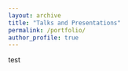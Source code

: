 ```yaml
---
layout: archive
title: "Talks and Presentations"
permalink: /portfolio/
author_profile: true
---
```




test



